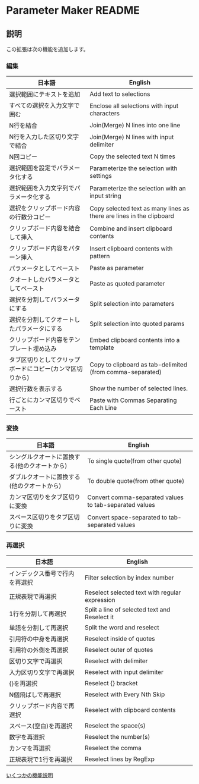 # Parameter Maker README

## 説明

この拡張は次の機能を追加します。

### 編集

| 日本語                  | English                                               |
|-------------------------------|----------------------------------------------------------------------|
| 選択範囲にテキストを追加                  | Add text to selections                                               |
| すべての選択を入力文字で囲む                | Enclose all selections with input characters                         |
| N行を結合                         | Join(Merge) N lines into one line                                    |
| N行を入力した区切り文字で結合             | Join(Merge) N lines with input delimiter                |
| N回コピー                         | Copy the selected text N times                                       |
| 選択範囲を設定でパラメータ化する              | Parameterize the selection with settings                             |
| 選択範囲を入力文字列でパラメータ化する           | Parameterize the selection with an input string                      |
| 選択をクリップボード内容の行数分コピー           | Copy selected text as many lines as there are lines in the clipboard |
| クリップボード内容を結合して挿入              | Combine and insert clipboard contents                                |
| クリップボード内容をパターン挿入              | Insert clipboard contents with pattern                               |
| パラメータとしてペースト                  | Paste as parameter                                                   |
| クオートしたパラメータとしてペースト            | Paste as quoted parameter                                            |
| 選択を分割してパラメータにする               | Split selection into parameters                                      |
| 選択を分割してクオートしたパラメータにする         | Split selection into quoted params                                   |
| クリップボード内容をテンプレート埋め込み          | Embed clipboard contents into a template                             |
| タブ区切りとしてクリップボードにコピー(カンマ区切りから) | Copy to clipboard as tab-delimited (from comma-separated)            |
| 選択行数を表示する                     | Show the number of selected lines.                                   |
| 行ごとにカンマ区切りでペースト               | Paste with Commas Separating Each Line                               |


### 変換

| 日本語                  | English                                               |
|-------------------------|--------------------------------------------------------|
| シングルクオートに置換する(他のクオートから) | To single quote(from other quote)                      |
| ダブルクオートに置換する(他のクオートから)  | To double quote(from other quote)                      |
| カンマ区切りをタブ区切りに変換         | Convert comma-separated values to tab-separated values |
| スペース区切りをタブ区切りに変換        | Convert space-separated to tab-separated values        |

### 再選択

| 日本語                  | English                                               |
|-------------------------|--------------------------------------------------------|
| インデックス番号で行内を再選択 | Filter selection by index number               |
| 正規表現で再選択        | Reselect selected text with regular expression |
| 1行を分割して再選択      | Split a line of selected text and Reselect it  |
| 単語を分割して再選択      | Split the word and reselect                    |
| 引用符の中身を再選択      | Reselect inside of quotes                      |
| 引用符の外側を再選択      | Reselect outer of quotes                       |
| 区切り文字で再選択       | Reselect with delimiter                        |
| 入力区切り文字で再選択     | Reselect with input delimiter                  |
| {}を再選択          | Reselect {} bracket                            |
| N個飛ばしで再選択       | Reselect with Every Nth Skip                   |
| クリップボード内容で再選択   | Reselect with clipboard contents               |
| スペース(空白)を再選択    | Reselect the space(s)                          |
| 数字を再選択          | Reselect the number(s)                         |
| カンマを再選択         | Reselect the comma                             |
| 正規表現で1行を再選択     | Reselect lines by RegExp                       |

[いくつかの機能説明](FUNCTION.ja.md)


